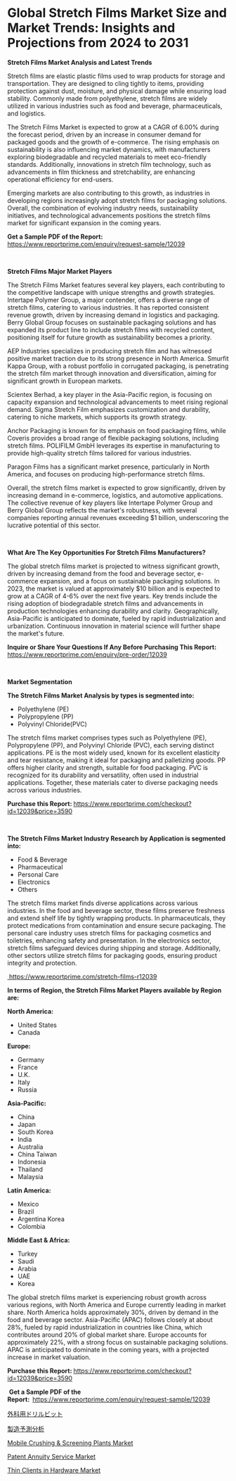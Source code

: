 <p><h1>Global Stretch Films Market Size and Market Trends: Insights and Projections from 2024 to 2031</h1></p><p><strong>Stretch Films Market Analysis and Latest Trends</strong></p>
<p><p>Stretch films are elastic plastic films used to wrap products for storage and transportation. They are designed to cling tightly to items, providing protection against dust, moisture, and physical damage while ensuring load stability. Commonly made from polyethylene, stretch films are widely utilized in various industries such as food and beverage, pharmaceuticals, and logistics.</p><p>The Stretch Films Market is expected to grow at a CAGR of 6.00% during the forecast period, driven by an increase in consumer demand for packaged goods and the growth of e-commerce. The rising emphasis on sustainability is also influencing market dynamics, with manufacturers exploring biodegradable and recycled materials to meet eco-friendly standards. Additionally, innovations in stretch film technology, such as advancements in film thickness and stretchability, are enhancing operational efficiency for end-users.</p><p>Emerging markets are also contributing to this growth, as industries in developing regions increasingly adopt stretch films for packaging solutions. Overall, the combination of evolving industry needs, sustainability initiatives, and technological advancements positions the stretch films market for significant expansion in the coming years.</p></p>
<p><strong>Get a Sample PDF of the Report:&nbsp;</strong> <a href="https://www.reportprime.com/enquiry/request-sample/12039">https://www.reportprime.com/enquiry/request-sample/12039</a></p>
<p>&nbsp;</p>
<p><strong>Stretch Films Major Market Players</strong></p>
<p><p>The Stretch Films Market features several key players, each contributing to the competitive landscape with unique strengths and growth strategies. Intertape Polymer Group, a major contender, offers a diverse range of stretch films, catering to various industries. It has reported consistent revenue growth, driven by increasing demand in logistics and packaging. Berry Global Group focuses on sustainable packaging solutions and has expanded its product line to include stretch films with recycled content, positioning itself for future growth as sustainability becomes a priority.</p><p>AEP Industries specializes in producing stretch film and has witnessed positive market traction due to its strong presence in North America. Smurfit Kappa Group, with a robust portfolio in corrugated packaging, is penetrating the stretch film market through innovation and diversification, aiming for significant growth in European markets. </p><p>Scientex Berhad, a key player in the Asia-Pacific region, is focusing on capacity expansion and technological advancements to meet rising regional demand. Sigma Stretch Film emphasizes customization and durability, catering to niche markets, which supports its growth strategy.</p><p>Anchor Packaging is known for its emphasis on food packaging films, while Coveris provides a broad range of flexible packaging solutions, including stretch films. POLIFILM GmbH leverages its expertise in manufacturing to provide high-quality stretch films tailored for various industries.</p><p>Paragon Films has a significant market presence, particularly in North America, and focuses on producing high-performance stretch films. </p><p>Overall, the stretch films market is expected to grow significantly, driven by increasing demand in e-commerce, logistics, and automotive applications. The collective revenue of key players like Intertape Polymer Group and Berry Global Group reflects the market's robustness, with several companies reporting annual revenues exceeding $1 billion, underscoring the lucrative potential of this sector.</p></p>
<p>&nbsp;</p>
<p><strong>What Are The Key Opportunities For Stretch Films Manufacturers?</strong></p>
<p><p>The global stretch films market is projected to witness significant growth, driven by increasing demand from the food and beverage sector, e-commerce expansion, and a focus on sustainable packaging solutions. In 2023, the market is valued at approximately $10 billion and is expected to grow at a CAGR of 4-6% over the next five years. Key trends include the rising adoption of biodegradable stretch films and advancements in production technologies enhancing durability and clarity. Geographically, Asia-Pacific is anticipated to dominate, fueled by rapid industrialization and urbanization. Continuous innovation in material science will further shape the market's future.</p></p>
<p><strong>Inquire or Share Your Questions If Any Before Purchasing This Report:</strong> <a href="https://www.reportprime.com/enquiry/pre-order/12039">https://www.reportprime.com/enquiry/pre-order/12039</a></p>
<p>&nbsp;</p>
<p><strong>Market Segmentation</strong></p>
<p><strong>The Stretch Films Market Analysis by types is segmented into:</strong></p>
<p><ul><li>Polyethylene (PE)</li><li>Polypropylene (PP)</li><li>Polyvinyl Chloride(PVC)</li></ul></p>
<p><p>The stretch films market comprises types such as Polyethylene (PE), Polypropylene (PP), and Polyvinyl Chloride (PVC), each serving distinct applications. PE is the most widely used, known for its excellent elasticity and tear resistance, making it ideal for packaging and palletizing goods. PP offers higher clarity and strength, suitable for food packaging. PVC is recognized for its durability and versatility, often used in industrial applications. Together, these materials cater to diverse packaging needs across various industries.</p></p>
<p><strong>Purchase this Report:&nbsp;</strong><a href="https://www.reportprime.com/checkout?id=12039&price=3590">https://www.reportprime.com/checkout?id=12039&price=3590</a></p>
<p>&nbsp;</p>
<p><strong>The Stretch Films Market Industry Research by Application is segmented into:</strong></p>
<p><ul><li>Food & Beverage</li><li>Pharmaceutical</li><li>Personal Care</li><li>Electronics</li><li>Others</li></ul></p>
<p><p>The stretch films market finds diverse applications across various industries. In the food and beverage sector, these films preserve freshness and extend shelf life by tightly wrapping products. In pharmaceuticals, they protect medications from contamination and ensure secure packaging. The personal care industry uses stretch films for packaging cosmetics and toiletries, enhancing safety and presentation. In the electronics sector, stretch films safeguard devices during shipping and storage. Additionally, other sectors utilize stretch films for packaging goods, ensuring product integrity and protection.</p></p>
<p><a href="https://www.reportprime.com/stretch-films-r12039">&nbsp;https://www.reportprime.com/stretch-films-r12039</a></p>
<p><strong>In terms of Region, the Stretch Films Market Players available by Region are:</strong></p>
<p>
    <p> <strong> North America: </strong>
        <ul>
            <li>United States</li>
            <li>Canada</li>
        </ul>
        </p> 
    <p> <strong> Europe: </strong>
        <ul>
            <li>Germany</li>
            <li>France</li>
            <li>U.K.</li>
            <li>Italy</li>
            <li>Russia</li>
        </ul>
        </p> 
    <p> <strong> Asia-Pacific: </strong>
        <ul>
            <li>China</li>
            <li>Japan</li>
            <li>South Korea</li>
            <li>India</li>
            <li>Australia</li>
            <li>China Taiwan</li>
            <li>Indonesia</li>
            <li>Thailand</li>
            <li>Malaysia</li>
        </ul>
        </p> 
    <p> <strong> Latin America: </strong>
        <ul>
            <li>Mexico</li>
            <li>Brazil</li>
            <li>Argentina Korea</li>
            <li>Colombia</li>
        </ul>
        </p> 
    <p> <strong> Middle East & Africa: </strong>
        <ul>
            <li>Turkey</li>
            <li>Saudi</li>
            <li>Arabia</li>
            <li>UAE</li>
            <li>Korea</li>
        </ul>
    </p>
    </p>
<p><p>The global stretch films market is experiencing robust growth across various regions, with North America and Europe currently leading in market share. North America holds approximately 30%, driven by demand in the food and beverage sector. Asia-Pacific (APAC) follows closely at about 28%, fueled by rapid industrialization in countries like China, which contributes around 20% of global market share. Europe accounts for approximately 22%, with a strong focus on sustainable packaging solutions. APAC is anticipated to dominate in the coming years, with a projected increase in market valuation.</p></p>
<p><strong>Purchase this Report: </strong><a href="https://www.reportprime.com/checkout?id=12039&price=3590">https://www.reportprime.com/checkout?id=12039&price=3590</a></p>
<p>&nbsp;<strong>Get a Sample PDF of the Report:&nbsp;&nbsp;</strong><a href="https://www.reportprime.com/enquiry/request-sample/12039">https://www.reportprime.com/enquiry/request-sample/12039</a></p>
<p><strong></strong></p>
<p><p><a href="https://medium.com/@abigayleh7fr/surgical-drill-bits-market-%E3%81%AE%E3%82%B0%E3%83%AD%E3%83%BC%E3%83%90%E3%83%AB%E5%B8%82%E5%A0%B4%E6%A6%82%E8%A6%81%E3%81%AF-%E4%B8%96%E7%95%8C%E3%81%8A%E3%82%88%E3%81%B3%E4%B8%BB%E8%A6%81%E5%B8%82%E5%A0%B4%E3%81%AB%E3%81%8A%E3%81%91%E3%82%8B%E6%A5%AD%E7%95%8C%E3%81%AB%E5%BD%B1%E9%9F%BF%E3%82%92%E4%B8%8E%E3%81%88%E3%82%8B%E4%B8%BB%E8%A6%81%E3%81%AA%E3%83%88%E3%83%AC%E3%83%B3%E3%83%89%E3%81%AB%E3%81%A4%E3%81%84%E3%81%A6-%E7%8B%AC%E8%87%AA%E3%81%AE%E8%A6%96%E7%82%B9%E3%82%92%E6%8F%90%E4%BE%9B%E3%81%97%E3%81%BE%E3%81%99-534f8d6578d5">外科用ドリルビット</a></p><p><a href="https://medium.com/@abigayleh7fr/manufacturing-predictive-analytics-market-%E3%81%AF-%E3%82%B3%E3%82%B9%E3%83%88%E7%AE%A1%E7%90%86%E3%81%A8%E5%8A%B9%E7%8E%87%E5%90%91%E4%B8%8A%E3%82%92%E5%84%AA%E5%85%88%E3%81%97%E3%81%BE%E3%81%99-%E3%81%95%E3%82%89%E3%81%AB-%E5%A0%B1%E5%91%8A%E6%9B%B8%E3%81%AF%E5%B8%82%E5%A0%B4%E3%81%AE%E9%9C%80%E8%A6%81%E9%9D%A2%E3%81%A8%E4%BE%9B%E7%B5%A6%E9%9D%A2%E3%81%AE%E4%B8%A1%E6%96%B9%E3%82%92%E3%82%AB%E3%83%90%E3%83%BC%E3%81%97%E3%81%A6%E3%81%84%E3%81%BE%E3%81%99-853af62d2023">製造予測分析</a></p><p><a href="https://issuu.com/reportprime-2/docs/mobile-crushing-screening-plants-ma_6d58d538d8eacb">Mobile Crushing & Screening Plants Market</a></p><p><a href="https://www.linkedin.com/pulse/patent-annuity-service-market-outlook-forecast-from-2024-2031-3bgkf?trackingId=imOz8p%2FeTIKMKVoULLn89Q%3D%3D">Patent Annuity Service Market</a></p><p><a href="https://medium.com/@bethelokon998/the-thin-clients-in-hardware-market-has-experienced-impressive-growth-in-recent-years-expanding-30543b79d5f6">Thin Clients in Hardware Market</a></p></p>